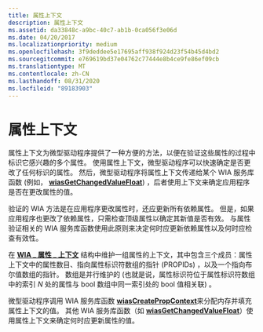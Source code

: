 ```yaml
---
title: 属性上下文
description: 属性上下文
ms.assetid: da33848c-a9bc-40c7-ab1b-0ca056f3e06d
ms.date: 04/20/2017
ms.localizationpriority: medium
ms.openlocfilehash: 3f9deddee5e17695aff938f924d23f54b45d4bd2
ms.sourcegitcommit: e769619bd37e04762c77444e8b4ce9fe86ef09cb
ms.translationtype: MT
ms.contentlocale: zh-CN
ms.lasthandoff: 08/31/2020
ms.locfileid: "89183903"
---
```

# <a name="property-contexts"></a>属性上下文





属性上下文为微型驱动程序提供了一种方便的方法，以便在验证这些属性的过程中标识它感兴趣的多个属性。 使用属性上下文，微型驱动程序可以快速确定是否更改了任何标识的属性。 然后，微型驱动程序将属性上下文传递给某个 WIA 服务库函数 (例如， [**wiasGetChangedValueFloat**](/windows-hardware/drivers/ddi/wiamdef/nf-wiamdef-wiasgetchangedvaluefloat)) ，后者使用上下文来确定应用程序是否在更改属性的值。

验证的 WIA 方法是在应用程序更改属性时，还应更新所有依赖属性。 但是，如果应用程序也更改了依赖属性，只需检查顶级属性以确定其新值是否有效。 与属性验证相关的 WIA 服务库函数使用此原则来决定何时应更新依赖属性以及何时应检查有效性。

在 [**WIA \_ 属性 \_ 上下文**](/windows-hardware/drivers/ddi/wiamindr_lh/ns-wiamindr_lh-_wia_property_context) 结构中维护一组属性的上下文，其中包含三个成员：属性上下文中的属性数目、指向属性标识符数组的指针 (PROPIDs) ，以及一个指向布尔值数组的指针。 数组是并行维护的 (也就是说，属性标识符位于属性标识符数组中的索引 *N* 处的属性与 bool 数组中同一索引处的 bool 值相关联) 。

微型驱动程序调用 WIA 服务库函数 [**wiasCreatePropContext**](/windows-hardware/drivers/ddi/wiamdef/nf-wiamdef-wiascreatepropcontext)来分配内存并填充属性上下文的值。 其他 WIA 服务库函数（如 [**wiasGetChangedValueFloat**](/windows-hardware/drivers/ddi/wiamdef/nf-wiamdef-wiasgetchangedvaluefloat)）使用属性上下文来确定何时应更新属性的值。

 

